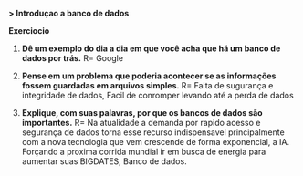 **> Introduçao a banco de dados**
 
**Exerciocio**

1. **Dê um exemplo do dia a dia em que você acha que há um banco de dados por trás.**
R= Google

2. **Pense em um problema que poderia acontecer se as informações fossem guardadas em arquivos simples.**
R= Falta de sugurança e integridade de dados, Facil de conromper levando até a perda de dados 

3. **Explique, com suas palavras, por que os bancos de dados são importantes.**
R= Na atualidade a demanda por rapido acesso e segurança de dados torna esse recurso indispensavel
principalmente com a nova tecnologia que vem crescende de forma exponencial, a IA. Forçando a proxima corrida mundial ir em busca de energia para aumentar suas BIGDATES, Banco de dados.